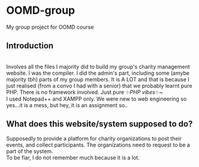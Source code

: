 # OOMD-group
My group project for OOMD course

## Introduction
<br>
Involves all the files I majority did to build my group's charity management website. I was the compiler. I did the admin's part, including some (amybe majority tbh)
parts of my group members.
It is A LOT and that is because I just realised (from a convo I had with a senior) that we probably learnt pure PHP. There is no framework involved. Just pure <i>✨PHP vibes✨</i>~
<br> I used Notepad++ and XAMPP only. We were new to web engineering so yes...it is a mess, but hey, it is an assignment so..

## What does this website/system supposed to do?
Supposedly to provide a platform for charity organizations to post their events, and collect participants. The organizations need to request to be a part of the system.
<br> To be fiar, I do not remember much because it is a lot.
